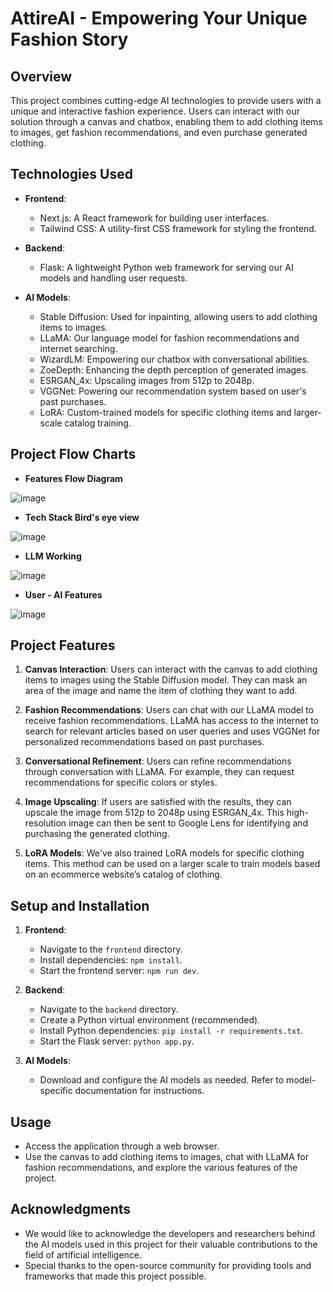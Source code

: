 # AttireAI - Empowering Your Unique Fashion Story

## Overview

This project combines cutting-edge AI technologies to provide users with a unique and interactive fashion experience. Users can interact with our solution through a canvas and chatbox, enabling them to add clothing items to images, get fashion recommendations, and even purchase generated clothing.

## Technologies Used

- **Frontend**:
  - Next.js: A React framework for building user interfaces.
  - Tailwind CSS: A utility-first CSS framework for styling the frontend.

- **Backend**:
  - Flask: A lightweight Python web framework for serving our AI models and handling user requests.

- **AI Models**:
  - Stable Diffusion: Used for inpainting, allowing users to add clothing items to images.
  - LLaMA: Our language model for fashion recommendations and internet searching.
  - WizardLM: Empowering our chatbox with conversational abilities.
  - ZoeDepth: Enhancing the depth perception of generated images.
  - ESRGAN_4x: Upscaling images from 512p to 2048p.
  - VGGNet: Powering our recommendation system based on user's past purchases.
  - LoRA: Custom-trained models for specific clothing items and larger-scale catalog training.
 
## Project Flow Charts

- **Features Flow Diagram**

![image](https://github.com/user-attachments/assets/edd2958c-3760-4073-a17b-2193da10af71)

- **Tech Stack Bird's eye view**

![image](https://github.com/user-attachments/assets/49b18047-4c75-4781-a595-f178a0ab8d3c)

- **LLM Working**

![image](https://github.com/user-attachments/assets/3ad2e194-8d67-49b5-9fa8-efb144ae8e8f)

- **User - AI Features**

![image](https://github.com/user-attachments/assets/f21affb8-fa53-442b-ab5f-8a54e20a8358)


## Project Features

1. **Canvas Interaction**: Users can interact with the canvas to add clothing items to images using the Stable Diffusion model. They can mask an area of the image and name the item of clothing they want to add.

2. **Fashion Recommendations**: Users can chat with our LLaMA model to receive fashion recommendations. LLaMA has access to the internet to search for relevant articles based on user queries and uses VGGNet for personalized recommendations based on past purchases.

3. **Conversational Refinement**: Users can refine recommendations through conversation with LLaMA. For example, they can request recommendations for specific colors or styles.

4. **Image Upscaling**: If users are satisfied with the results, they can upscale the image from 512p to 2048p using ESRGAN_4x. This high-resolution image can then be sent to Google Lens for identifying and purchasing the generated clothing.

5. **LoRA Models**: We've also trained LoRA models for specific clothing items. This method can be used on a larger scale to train models based on an ecommerce website’s catalog of clothing.

## Setup and Installation

1. **Frontend**:
   - Navigate to the `frontend` directory.
   - Install dependencies: `npm install`.
   - Start the frontend server: `npm run dev`.

2. **Backend**:
   - Navigate to the `backend` directory.
   - Create a Python virtual environment (recommended).
   - Install Python dependencies: `pip install -r requirements.txt`.
   - Start the Flask server: `python app.py`.

3. **AI Models**:
   - Download and configure the AI models as needed. Refer to model-specific documentation for instructions.

## Usage

- Access the application through a web browser.
- Use the canvas to add clothing items to images, chat with LLaMA for fashion recommendations, and explore the various features of the project.

## Acknowledgments

- We would like to acknowledge the developers and researchers behind the AI models used in this project for their valuable contributions to the field of artificial intelligence.
- Special thanks to the open-source community for providing tools and frameworks that made this project possible.
